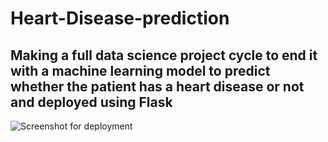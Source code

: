 # Heart-Disease-prediction

## Making a full data science project cycle to end it with a machine learning model to predict whether the patient has a heart disease or not and deployed using Flask


![Screenshot for deployment](https://github.com/Sayed73/Heart-Disease-prediction/assets/105808002/cf4553c7-baa6-4c4e-ac5e-3c397392cbc9)

